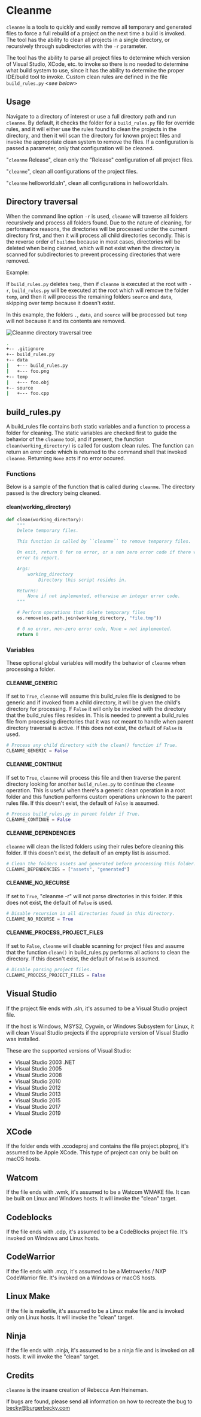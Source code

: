 # Cleanme

``cleanme`` is a tools to quickly and easily remove all temporary and generated files to force a full rebuild of a project on the next time a build is invoked. The tool has the ability to clean all projects in a single directory, or recursively through subdirectories with the ``-r`` parameter.

The tool has the ability to parse all project files to determine which version of Visual Studio, XCode, etc. to invoke so there is no needed to determine what build system to use, since it has the ability to determine the proper IDE/build tool to invoke. Custom clean rules are defined in the file ``build_rules.py`` <*see below*>

## Usage

Navigate to a directory of interest or use a full directory path and run ``cleanme``. By default, it checks the folder for a ``build_rules.py`` file for override rules, and it will either use the rules found to clean the projects in the directory, and then it will scan the directory for known project files and invoke the appropriate clean system to remove the files. If a configuration is passed a parameter, only that configuration will be cleaned.

"``cleanme`` Release", clean only the "Release" configuration of all project files.

"``cleanme``", clean all configurations of the project files.

"``cleanme`` helloworld.sln", clean all configurations in helloworld.sln.

## Directory traversal

When the command line option ``-r`` is used, ``cleanme`` will traverse all folders recursively and process all folders found. Due to the nature of cleaning, for performance reasons, the directories will be processed under the current directory first, and then it will process all child directories secondly. This is the reverse order of ``buildme`` because in most cases, directories will be deleted when being cleaned, which will not exist when the directory is scanned for subdirectories to prevent processing directories that were removed.

Example:

If ``build_rules.py`` deletes ``temp``, then if ``cleanme`` is executed at the root with ``-r``, ``build_rules.py`` will be executed at the root which will remove the folder ``temp``, and then it will process the remaining folders ``source`` and ``data``, skipping over temp because it doesn't exist.

In this example, the folders ``.``, ``data``, and ``source`` will be processed but ``temp`` will not because it and its contents are removed.

![Cleanme directory traversal tree](cleanme_dir.png "Cleanme directory traversal tree")

``` bash
.
+-- .gitignore
+-- build_rules.py
+-- data
|   +--- build_rules.py
|   +--- foo.png
+-- temp
|   +--- foo.obj
+-- source
|   +--- foo.cpp
```

## build_rules.py

A build_rules file contains both static variables and a function to process a folder for cleaning. The static variables are checked first to guide the behavior of the ``cleanme`` tool, and if present, the function ``clean(working_directory)`` is called for custom clean rules. The function can return an error code which is returned to the command shell that invoked ``cleanme``. Returning ``None`` acts if no error occured.

### Functions

Below is a sample of the function that is called during ``cleanme``. The directory passed is the directory being cleaned.

#### clean(working_directory)

``` python
def clean(working_directory):
    """
    Delete temporary files.

    This function is called by ``cleanme`` to remove temporary files.

    On exit, return 0 for no error, or a non zero error code if there was an
    error to report.

    Args:
        working_directory
            Directory this script resides in.

    Returns:
        None if not implemented, otherwise an integer error code.
    """

    # Perform operations that delete temporary files
    os.remove(os.path.join(working_directory, "file.tmp"))

    # 0 no error, non-zero error code, None = not implemented.
    return 0
```

### Variables

These optional global variables will modify the behavior of ``cleanme`` when processing a folder.

#### CLEANME_GENERIC

If set to ``True``, ``cleanme`` will assume this build_rules file is designed to be generic and if invoked from a child directory, it will be given the child's directory for processing. If ``False`` it will only be invoked with the directory that the build_rules files resides in. This is needed to prevent a build_rules file from processing directories that it was not meant to handle when parent directory traversal is active. If this does not exist, the default of ``False`` is used.

``` python
# Process any child directory with the clean() function if True.
CLEANME_GENERIC = False
```

#### CLEANME_CONTINUE

If set to ``True``, ``cleanme`` will process this file and then traverse the parent directory looking for another ``build_rules.py`` to continue the ``cleanme`` operation. This is useful when there's a generic clean operation in a root folder and this function performs custom operations unknown to the parent rules file. If this doesn't exist, the default of ``False`` is assumed.

``` python
# Process build_rules.py in parent folder if True.
CLEANME_CONTINUE = False
```

#### CLEANME_DEPENDENCIES

``cleanme`` will clean the listed folders using their rules before cleaning this folder. If this doesn't exist, the default of an empty list is assumed.

``` python
# Clean the folders assets and generated before processing this folder.
CLEANME_DEPENDENCIES = ["assets", "generated"]
```

#### CLEANME_NO_RECURSE

If set to ``True``, "cleanme -r" will not parse directories in this folder. If this does not exist, the default of ``False`` is used.

``` python
# Disable recursion in all directories found in this directory.
CLEANME_NO_RECURSE = True
```

#### CLEANME_PROCESS_PROJECT_FILES

If set to ``False``, ``cleanme`` will disable scanning for project files and assume that the function ``clean()`` in build_rules.py performs all actions to clean the directory. If this doesn't exist, the default of ``False`` is assumed.

``` python
# Disable parsing project files.
CLEANME_PROCESS_PROJECT_FILES = False
```

## Visual Studio

If the project file ends with .sln, it's assumed to be a Visual Studio project file.

If the host is Windows, MSYS2, Cygwin, or Windows Subsystem for Linux, it will clean Visual Studio projects if the appropriate version of Visual Studio was installed.

These are the supported versions of Visual Studio:

- Visual Studio 2003 .NET
- Visual Studio 2005
- Visual Studio 2008
- Visual Studio 2010
- Visual Studio 2012
- Visual Studio 2013
- Visual Studio 2015
- Visual Studio 2017
- Visual Studio 2019

## XCode

If the folder ends with .xcodeproj and contains the file project.pbxproj, it's assumed to be Apple XCode. This type of project can only be built on macOS hosts.

## Watcom

If the file ends with .wmk, it's assumed to be a Watcom WMAKE file. It can be built on Linux and Windows hosts. It will invoke the "clean" target.

## Codeblocks

If the file ends with .cdp, it's assumed to be a CodeBlocks project file. It's invoked on Windows and Linux hosts.

## CodeWarrior

If the file ends with .mcp, it's assumed to be a Metrowerks / NXP CodeWarrior file. It's invoked on a Windows or macOS hosts.

## Linux Make

If the file is makefile, it's assumed to be a Linux make file and is invoked only on Linux hosts. It will invoke the "clean" target.

## Ninja

If the file ends with .ninja, it's assumed to be a ninja file and is invoked on all hosts. It will invoke the "clean" target.

## Credits

``cleanme`` is the insane creation of Rebecca Ann Heineman.

If bugs are found, please send all information on how to recreate the bug to [becky@burgerbecky.com](mailto:becky@burgerbecky.com)
